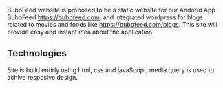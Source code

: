 BuboFeed website is proposed to be a static website for our Andorid App BuboFeed https://bubofeed.com, and integrated wordpress for blogs related to movies and foods like https://bubofeed.com/blogs. This site will provide easy and instant idea about the application.

## Technologies

Site is build entirly using html, css and javaScript. media query is used to achive resposive design.
